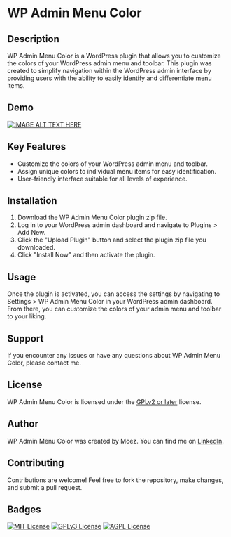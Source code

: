 # WP Admin Menu Color

## Description
WP Admin Menu Color is a WordPress plugin that allows you to customize the colors of your WordPress admin menu and toolbar. This plugin was created to simplify navigation within the WordPress admin interface by providing users with the ability to easily identify and differentiate menu items.

## Demo

[![IMAGE ALT TEXT HERE](https://img.youtube.com/vi/teYKYHiYJKY/0.jpg)](https://www.youtube.com/watch?v=teYKYHiYJKY)

## Key Features
- Customize the colors of your WordPress admin menu and toolbar.
- Assign unique colors to individual menu items for easy identification.
- User-friendly interface suitable for all levels of experience.

## Installation
1. Download the WP Admin Menu Color plugin zip file.
2. Log in to your WordPress admin dashboard and navigate to Plugins > Add New.
3. Click the "Upload Plugin" button and select the plugin zip file you downloaded.
4. Click "Install Now" and then activate the plugin.

## Usage
Once the plugin is activated, you can access the settings by navigating to Settings > WP Admin Menu Color in your WordPress admin dashboard. From there, you can customize the colors of your admin menu and toolbar to your liking.

## Support
If you encounter any issues or have any questions about WP Admin Menu Color, please contact me.

## License
WP Admin Menu Color is licensed under the [GPLv2 or later](https://www.gnu.org/licenses/gpl-2.0.html) license.

## Author
WP Admin Menu Color was created by Moez. You can find me on [LinkedIn](https://www.linkedin.com/in/moez-bettoumi-07178497/).

## Contributing
Contributions are welcome! Feel free to fork the repository, make changes, and submit a pull request.
    
## Badges

[![MIT License](https://img.shields.io/badge/License-MIT-green.svg)](https://choosealicense.com/licenses/mit/)
[![GPLv3 License](https://img.shields.io/badge/License-GPL%20v3-yellow.svg)](https://opensource.org/licenses/)
[![AGPL License](https://img.shields.io/badge/license-AGPL-blue.svg)](http://www.gnu.org/licenses/agpl-3.0)

